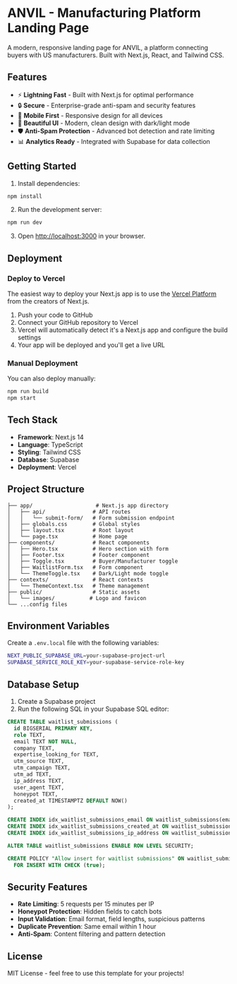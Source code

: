 # ANVIL - Manufacturing Platform Landing Page

A modern, responsive landing page for ANVIL, a platform connecting buyers with US manufacturers. Built with Next.js, React, and Tailwind CSS.

## Features

- ⚡ **Lightning Fast** - Built with Next.js for optimal performance
- 🔒 **Secure** - Enterprise-grade anti-spam and security features
- 📱 **Mobile First** - Responsive design for all devices
- 🎨 **Beautiful UI** - Modern, clean design with dark/light mode
- 🛡️ **Anti-Spam Protection** - Advanced bot detection and rate limiting
- 📊 **Analytics Ready** - Integrated with Supabase for data collection

## Getting Started

1. Install dependencies:
```bash
npm install
```

2. Run the development server:
```bash
npm run dev
```

3. Open [http://localhost:3000](http://localhost:3000) in your browser.

## Deployment

### Deploy to Vercel

The easiest way to deploy your Next.js app is to use the [Vercel Platform](https://vercel.com/new?utm_medium=default-template&filter=next.js&utm_source=create-next-app&utm_campaign=create-next-app-readme) from the creators of Next.js.

1. Push your code to GitHub
2. Connect your GitHub repository to Vercel
3. Vercel will automatically detect it's a Next.js app and configure the build settings
4. Your app will be deployed and you'll get a live URL

### Manual Deployment

You can also deploy manually:

```bash
npm run build
npm start
```

## Tech Stack

- **Framework**: Next.js 14
- **Language**: TypeScript
- **Styling**: Tailwind CSS
- **Database**: Supabase
- **Deployment**: Vercel

## Project Structure

```
├── app/                    # Next.js app directory
│   ├── api/               # API routes
│   │   └── submit-form/   # Form submission endpoint
│   ├── globals.css        # Global styles
│   ├── layout.tsx         # Root layout
│   └── page.tsx           # Home page
├── components/            # React components
│   ├── Hero.tsx           # Hero section with form
│   ├── Footer.tsx         # Footer component
│   ├── Toggle.tsx         # Buyer/Manufacturer toggle
│   ├── WaitlistForm.tsx   # Form component
│   └── ThemeToggle.tsx    # Dark/Light mode toggle
├── contexts/              # React contexts
│   └── ThemeContext.tsx   # Theme management
├── public/                # Static assets
│   └── images/           # Logo and favicon
└── ...config files
```

## Environment Variables

Create a `.env.local` file with the following variables:

```bash
NEXT_PUBLIC_SUPABASE_URL=your-supabase-project-url
SUPABASE_SERVICE_ROLE_KEY=your-supabase-service-role-key
```

## Database Setup

1. Create a Supabase project
2. Run the following SQL in your Supabase SQL editor:

```sql
CREATE TABLE waitlist_submissions (
  id BIGSERIAL PRIMARY KEY,
  role TEXT,
  email TEXT NOT NULL,
  company TEXT,
  expertise_looking_for TEXT,
  utm_source TEXT,
  utm_campaign TEXT,
  utm_ad TEXT,
  ip_address TEXT,
  user_agent TEXT,
  honeypot TEXT,
  created_at TIMESTAMPTZ DEFAULT NOW()
);

CREATE INDEX idx_waitlist_submissions_email ON waitlist_submissions(email);
CREATE INDEX idx_waitlist_submissions_created_at ON waitlist_submissions(created_at);
CREATE INDEX idx_waitlist_submissions_ip_address ON waitlist_submissions(ip_address);

ALTER TABLE waitlist_submissions ENABLE ROW LEVEL SECURITY;

CREATE POLICY "Allow insert for waitlist submissions" ON waitlist_submissions
  FOR INSERT WITH CHECK (true);
```

## Security Features

- **Rate Limiting**: 5 requests per 15 minutes per IP
- **Honeypot Protection**: Hidden fields to catch bots
- **Input Validation**: Email format, field lengths, suspicious patterns
- **Duplicate Prevention**: Same email within 1 hour
- **Anti-Spam**: Content filtering and pattern detection

## License

MIT License - feel free to use this template for your projects!